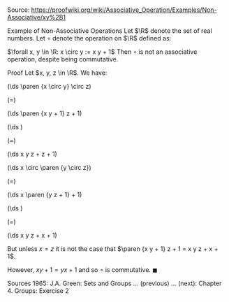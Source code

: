 # 

Source: https://proofwiki.org/wiki/Associative_Operation/Examples/Non-Associative/xy%2B1

Example of Non-Associative Operations
Let $\R$ denote the set of real numbers.
Let $\circ$ denote the operation on $\R$ defined as:

$\forall x, y \in \R: x \circ y := x y + 1$
Then $\circ$ is not an associative operation, despite being commutative.


Proof
Let $x, y, z \in \R$.
We have:














\(\ds \paren {x \circ y} \circ z\)

\(=\)







\(\ds \paren {x y + 1} z + 1\)




















\(\ds \)

\(=\)







\(\ds x y z + z + 1\)
























\(\ds x \circ \paren {y \circ z}\)

\(=\)







\(\ds x \paren {y z + 1} + 1\)




















\(\ds \)

\(=\)







\(\ds x y z + x + 1\)










But unless $x = z$ it is not the case that $\paren {x y + 1} z + 1 = x y z + x + 1$.

However, $x y + 1 = y x + 1$ and so $\circ$ is commutative.
$\blacksquare$


Sources
1965: J.A. Green: Sets and Groups ... (previous) ... (next): Chapter $4$. Groups: Exercise $2$




